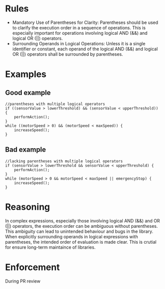 # Rules
- Mandatory Use of Parentheses for Clarity: Parentheses should be used to clarify the execution order in a sequence of operations. This is especially important for operations involving logical AND (&&) and logical OR (||) operators.
- Surrounding Operands in Logical Operations: Unless it is a single identifier or constant, each operand of the logical AND (&&) and logical OR (||) operators shall be surrounded by parentheses. 

# Examples
## Good example
```
//parentheses with multiple logical operators
if ((sensorValue > lowerThreshold) && (sensorValue < upperThreshold)) {
    performAction();
}
while ((motorSpeed > 0) && (motorSpeed < maxSpeed)) {
    increaseSpeed();
}
```
## Bad example
```
//lacking parentheses with multiple logical operators
if (sensorValue > lowerThreshold && sensorValue < upperThreshold) {
    performAction();
}
while (motorSpeed > 0 && motorSpeed < maxSpeed || emergencyStop) {
    increaseSpeed();
}
```

# Reasoning
In complex expressions, especially those involving logical AND (&&) and OR (||) operators, the execution order can be ambiguous without parentheses. This ambiguity can lead to unintended behaviour and bugs in the library. When explicitly surrounding operands in logical expressions with parentheses, the intended order of evaluation is made clear. This is crutial for ensure long-term maintaince of libraries.

# Enforcement
During PR review